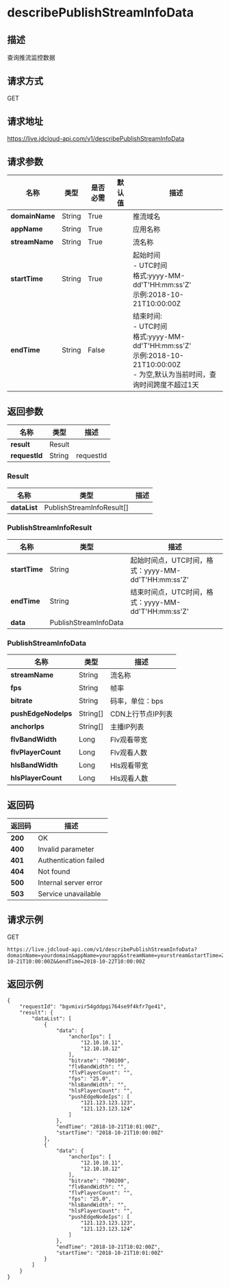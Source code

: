 # describePublishStreamInfoData


## 描述
查询推流监控数据

## 请求方式
GET

## 请求地址
https://live.jdcloud-api.com/v1/describePublishStreamInfoData


## 请求参数
|名称|类型|是否必需|默认值|描述|
|---|---|---|---|---|
|**domainName**|String|True| |推流域名|
|**appName**|String|True| |应用名称|
|**streamName**|String|True| |流名称|
|**startTime**|String|True| |起始时间<br>- UTC时间<br>  格式:yyyy-MM-dd'T'HH:mm:ss'Z'<br>  示例:2018-10-21T10:00:00Z<br>|
|**endTime**|String|False| |结束时间:<br>- UTC时间<br>  格式:yyyy-MM-dd'T'HH:mm:ss'Z'<br>  示例:2018-10-21T10:00:00Z<br>- 为空,默认为当前时间，查询时间跨度不超过1天<br>|


## 返回参数
|名称|类型|描述|
|---|---|---|
|**result**|Result| |
|**requestId**|String|requestId|

### Result
|名称|类型|描述|
|---|---|---|
|**dataList**|PublishStreamInfoResult[]| |
### PublishStreamInfoResult
|名称|类型|描述|
|---|---|---|
|**startTime**|String|起始时间点，UTC时间，格式：yyyy-MM-dd'T'HH:mm:ss'Z'<br>|
|**endTime**|String|结束时间点，UTC时间，格式：yyyy-MM-dd'T'HH:mm:ss'Z'<br>|
|**data**|PublishStreamInfoData| |
### PublishStreamInfoData
|名称|类型|描述|
|---|---|---|
|**streamName**|String|流名称<br>|
|**fps**|String|帧率<br>|
|**bitrate**|String|码率，单位：bps<br>|
|**pushEdgeNodeIps**|String[]|CDN上行节点IP列表<br>|
|**anchorIps**|String[]|主播IP列表<br>|
|**flvBandWidth**|Long|Flv观看带宽<br>|
|**flvPlayerCount**|Long|Flv观看人数<br>|
|**hlsBandWidth**|Long|Hls观看带宽<br>|
|**hlsPlayerCount**|Long|Hls观看人数<br>|

## 返回码
|返回码|描述|
|---|---|
|**200**|OK|
|**400**|Invalid parameter|
|**401**|Authentication failed|
|**404**|Not found|
|**500**|Internal server error|
|**503**|Service unavailable|

## 请求示例
GET
```
https://live.jdcloud-api.com/v1/describePublishStreamInfoData?domainName=yourdomain&appName=yourapp&streamName=yourstream&startTime=2018-10-21T10:00:00Z&&endTime=2018-10-22T10:00:00Z

```

## 返回示例
```
{
    "requestId": "bgvmivir54gddpgi764se9f4kfr7ge41", 
    "result": {
        "dataList": [
            {
                "data": {
                    "anchorIps": [
                        "12.10.10.11", 
                        "12.10.10.12"
                    ], 
                    "bitrate": "700100", 
                    "flvBandWidth": "", 
                    "flvPlayerCount": "", 
                    "fps": "25.0", 
                    "hlsBandWidth": "", 
                    "hlsPlayerCount": "", 
                    "pushEdgeNodeIps": [
                        "121.123.123.123", 
                        "121.123.123.124"
                    ]
                }, 
                "endTime": "2018-10-21T10:01:00Z", 
                "startTime": "2018-10-21T10:00:00Z"
            }, 
            {
                "data": {
                    "anchorIps": [
                        "12.10.10.11", 
                        "12.10.10.12"
                    ], 
                    "bitrate": "700200", 
                    "flvBandWidth": "", 
                    "flvPlayerCount": "", 
                    "fps": "25.0", 
                    "hlsBandWidth": "", 
                    "hlsPlayerCount": "", 
                    "pushEdgeNodeIps": [
                        "121.123.123.123", 
                        "121.123.123.124"
                    ]
                }, 
                "endTime": "2018-10-21T10:02:00Z", 
                "startTime": "2018-10-21T10:01:00Z"
            }
        ]
    }
}
```
